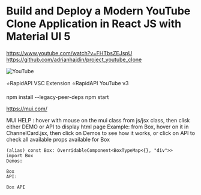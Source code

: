 # Build and Deploy a Modern YouTube Clone Application in React JS with Material UI 5

https://www.youtube.com/watch?v=FHTbsZEJspU
https://github.com/adrianhajdin/project_youtube_clone

![YouTube](https://i.ibb.co/4R5RkmW/Thumbnail-5.png)

⭐RapidAPI VSC Extension
⭐RapidAPI YouTube v3


npm install --legacy-peer-deps
npm start

https://mui.com/

MUI HELP : hover with mouse on the mui class from js/jsx class, then clisk either DEMO or API to display html page
Example: from Box, hover on it in ChannelCard.jsx, then click on Demos to see how it works, or click on API to check all available props available for Box

    (alias) const Box: OverridableComponent<BoxTypeMap<{}, "div">>
    import Box
    Demos:

    Box
    API:

    Box API
